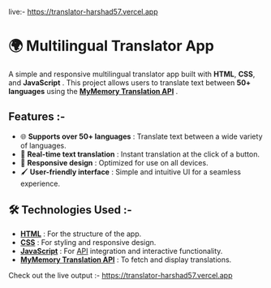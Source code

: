 live:- https://translator-harshad57.vercel.app
# 🌍 Multilingual Translator App  

A simple and responsive multilingual translator app built with **HTML**, **CSS**, and **JavaScript** . This project allows users to translate text between **50+ languages** using the **[MyMemory Translation API](https://mymemory.translated.net/doc/spec.php)** .  

## Features  :-
- 🌐 **Supports over 50+ languages** : Translate text between a wide variety of languages.  
- 🚀 **Real-time text translation** : Instant translation at the click of a button.  
- 📱 **Responsive design** : Optimized for use on all devices.  
- 🖌️ **User-friendly interface** : Simple and intuitive UI for a seamless experience.  

## 🛠️ Technologies Used  :-
- **[HTML](index.html)** : For the structure of the app.  
- **[CSS](src/style.css)** : For styling and responsive design.  
- **[JavaScript](src/script.js)** : For [API](https://mymemory.translated.net/doc/spec.php) integration and interactive functionality.  
- **[MyMemory Translation API](https://mymemory.translated.net/doc/spec.php)** : To fetch and display translations.

Check out the live output :- https://translator-harshad57.vercel.app